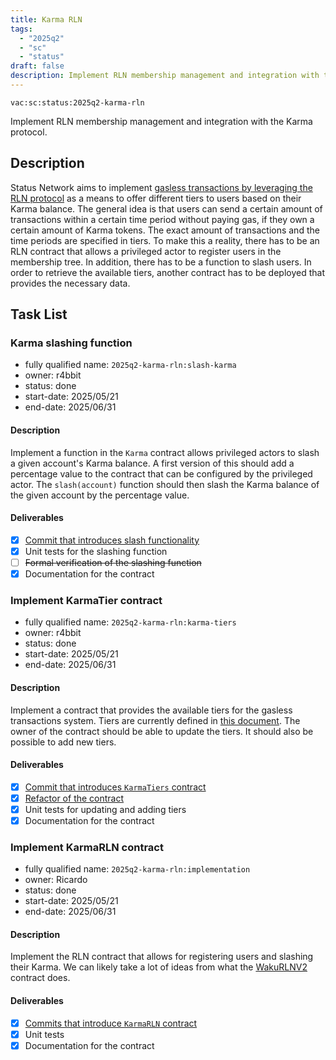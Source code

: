 ```yaml
---
title: Karma RLN
tags:
  - "2025q2"
  - "sc"
  - "status"
draft: false
description: Implement RLN membership management and integration with the Karma protocol.
---
```


`vac:sc:status:2025q2-karma-rln`

Implement RLN membership management and integration with the Karma protocol.

## Description

Status Network aims to implement [gasless transactions by leveraging the RLN protocol](https://www.notion.so/Gasless-Transactions-for-Status-Network-using-RLN-shared-1d98f96fb65c809bb986dbf31276d7ad) as a means to offer different tiers to users based on their Karma balance.
The general idea is that users can send a certain amount of transactions within a certain time period without paying gas,
if they own a certain amount of Karma tokens.
The exact amount of transactions and the time periods are specified in tiers.
To make this a reality,
there has to be an RLN contract that allows a privileged actor to register users in the membership tree.
In addition,
there has to be a function to slash users.
In order to retrieve the available tiers,
another contract has to be deployed that provides the necessary data.

## Task List

### Karma slashing function

* fully qualified name: `2025q2-karma-rln:slash-karma`
* owner: r4bbit
* status: done
* start-date: 2025/05/21
* end-date: 2025/06/31

#### Description

Implement a function in the `Karma` contract allows privileged actors to slash a given account's Karma balance.
A first version of this should add a percentage value to the contract that can be configured by the privileged actor.
The `slash(account)` function should then slash the Karma balance of the given account by the percentage value.

#### Deliverables

- [x] [Commit that introduces slash functionality](https://github.com/vacp2p/staking-reward-streamer/pull/215)
- [x] Unit tests for the slashing function
- [ ] ~~Formal verification of the slashing function~~
- [x] Documentation for the contract

### Implement KarmaTier contract

* fully qualified name: `2025q2-karma-rln:karma-tiers`
* owner: r4bbit
* status: done
* start-date: 2025/05/21
* end-date: 2025/06/31

#### Description

Implement a contract that provides the available tiers for the gasless transactions system.
Tiers are currently defined in [this document](https://www.notion.so/Gasless-Transactions-for-Status-Network-using-RLN-shared-1d98f96fb65c809bb986dbf31276d7ad).
The owner of the contract should be able to update the tiers.
It should also be possible to add new tiers.

#### Deliverables

- [x] [Commit that introduces `KarmaTiers` contract](https://github.com/vacp2p/staking-reward-streamer/pull/224)
- [x] [Refactor of the contract](https://github.com/vacp2p/staking-reward-streamer/pulls?q=is%3Apr+is%3Aclosed+tier)
- [x] Unit tests for updating and adding tiers
- [x] Documentation for the contract

### Implement KarmaRLN contract

* fully qualified name: `2025q2-karma-rln:implementation`
* owner: Ricardo
* status: done
* start-date: 2025/05/21
* end-date: 2025/06/31

#### Description

Implement the RLN contract that allows for registering users and slashing their Karma.
We can likely take a lot of ideas from what the [WakuRLNV2](https://github.com/waku-org/waku-rlnv2-contract/blob/main/src/WakuRlnV2.sol#L4) contract does.

#### Deliverables

- [x] [Commits that introduce `KarmaRLN` contract](https://github.com/vacp2p/staking-reward-streamer/pull/223)
- [x] Unit tests
- [x] Documentation for the contract
